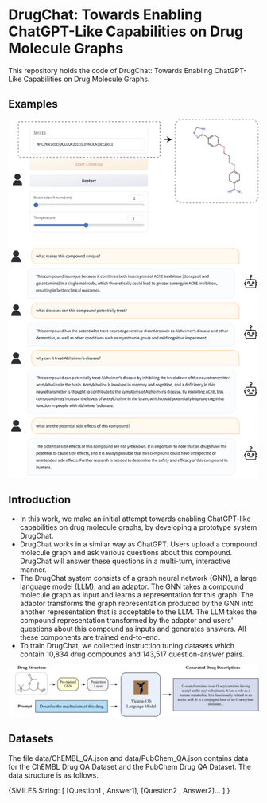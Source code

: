 # DrugChat: Towards Enabling ChatGPT-Like Capabilities on Drug Molecule Graphs

This repository holds the code of DrugChat: Towards Enabling ChatGPT-Like Capabilities on Drug Molecule Graphs.


## Examples

![demo1](figs/examples/demo.png) 


## Introduction
- In this work, we make an initial attempt towards enabling ChatGPT-like capabilities on drug molecule graphs, by developing a prototype system DrugChat.
- DrugChat works in a similar way as ChatGPT. Users upload a compound molecule graph and ask various questions about this compound. DrugChat will answer these questions in a multi-turn, interactive manner. 
- The DrugChat system consists of a graph neural network (GNN), a large language model (LLM), and an adaptor. The GNN takes a compound molecule graph as input and learns a representation for this graph. The adaptor transforms the graph representation produced by the GNN  into another  representation that is acceptable to the  LLM. The LLM takes the compound representation transformed by the adaptor and users' questions about this compound as inputs and generates answers. All these components are trained end-to-end.
- To train DrugChat, we collected   instruction tuning datasets which contain 10,834 drug compounds and 143,517 question-answer pairs.


![overview](figs/DrugChat.png)

## Datasets

The file data/ChEMBL_QA.json and data/PubChem_QA.json contains data for the ChEMBL Drug QA Dataset and the PubChem Drug QA Dataset. The data structure is as follows. 

{SMILES String: [ [Question1 , Answer1], [Question2 , Answer2]... ] }

